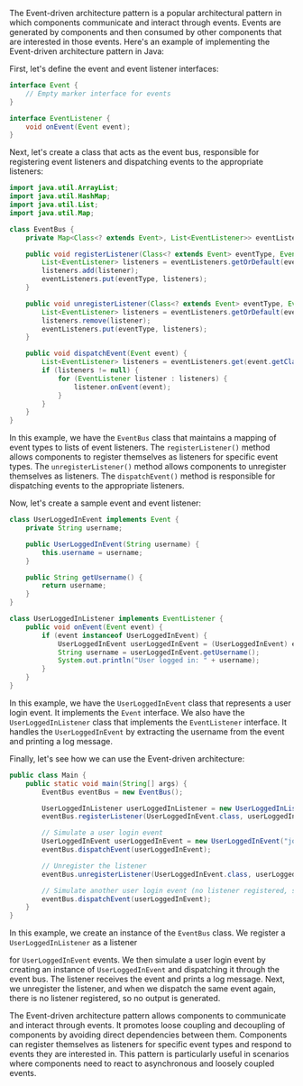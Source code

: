 The Event-driven architecture pattern is a popular architectural pattern in which components communicate and interact through events. Events are generated by components and then consumed by other components that are interested in those events. Here's an example of implementing the Event-driven architecture pattern in Java:

First, let's define the event and event listener interfaces:

```java
interface Event {
    // Empty marker interface for events
}

interface EventListener {
    void onEvent(Event event);
}
```

Next, let's create a class that acts as the event bus, responsible for registering event listeners and dispatching events to the appropriate listeners:

```java
import java.util.ArrayList;
import java.util.HashMap;
import java.util.List;
import java.util.Map;

class EventBus {
    private Map<Class<? extends Event>, List<EventListener>> eventListeners = new HashMap<>();

    public void registerListener(Class<? extends Event> eventType, EventListener listener) {
        List<EventListener> listeners = eventListeners.getOrDefault(eventType, new ArrayList<>());
        listeners.add(listener);
        eventListeners.put(eventType, listeners);
    }

    public void unregisterListener(Class<? extends Event> eventType, EventListener listener) {
        List<EventListener> listeners = eventListeners.getOrDefault(eventType, new ArrayList<>());
        listeners.remove(listener);
        eventListeners.put(eventType, listeners);
    }

    public void dispatchEvent(Event event) {
        List<EventListener> listeners = eventListeners.get(event.getClass());
        if (listeners != null) {
            for (EventListener listener : listeners) {
                listener.onEvent(event);
            }
        }
    }
}
```

In this example, we have the `EventBus` class that maintains a mapping of event types to lists of event listeners. The `registerListener()` method allows components to register themselves as listeners for specific event types. The `unregisterListener()` method allows components to unregister themselves as listeners. The `dispatchEvent()` method is responsible for dispatching events to the appropriate listeners.

Now, let's create a sample event and event listener:

```java
class UserLoggedInEvent implements Event {
    private String username;

    public UserLoggedInEvent(String username) {
        this.username = username;
    }

    public String getUsername() {
        return username;
    }
}

class UserLoggedInListener implements EventListener {
    public void onEvent(Event event) {
        if (event instanceof UserLoggedInEvent) {
            UserLoggedInEvent userLoggedInEvent = (UserLoggedInEvent) event;
            String username = userLoggedInEvent.getUsername();
            System.out.println("User logged in: " + username);
        }
    }
}
```

In this example, we have the `UserLoggedInEvent` class that represents a user login event. It implements the `Event` interface. We also have the `UserLoggedInListener` class that implements the `EventListener` interface. It handles the `UserLoggedInEvent` by extracting the username from the event and printing a log message.

Finally, let's see how we can use the Event-driven architecture:

```java
public class Main {
    public static void main(String[] args) {
        EventBus eventBus = new EventBus();

        UserLoggedInListener userLoggedInListener = new UserLoggedInListener();
        eventBus.registerListener(UserLoggedInEvent.class, userLoggedInListener);

        // Simulate a user login event
        UserLoggedInEvent userLoggedInEvent = new UserLoggedInEvent("john123");
        eventBus.dispatchEvent(userLoggedInEvent);

        // Unregister the listener
        eventBus.unregisterListener(UserLoggedInEvent.class, userLoggedInListener);

        // Simulate another user login event (no listener registered, so no output)
        eventBus.dispatchEvent(userLoggedInEvent);
    }
}
```

In this example, we create an instance of the `EventBus` class. We register a `UserLoggedInListener` as a listener

for `UserLoggedInEvent` events. We then simulate a user login event by creating an instance of `UserLoggedInEvent` and dispatching it through the event bus. The listener receives the event and prints a log message. Next, we unregister the listener, and when we dispatch the same event again, there is no listener registered, so no output is generated.

The Event-driven architecture pattern allows components to communicate and interact through events. It promotes loose coupling and decoupling of components by avoiding direct dependencies between them. Components can register themselves as listeners for specific event types and respond to events they are interested in. This pattern is particularly useful in scenarios where components need to react to asynchronous and loosely coupled events.